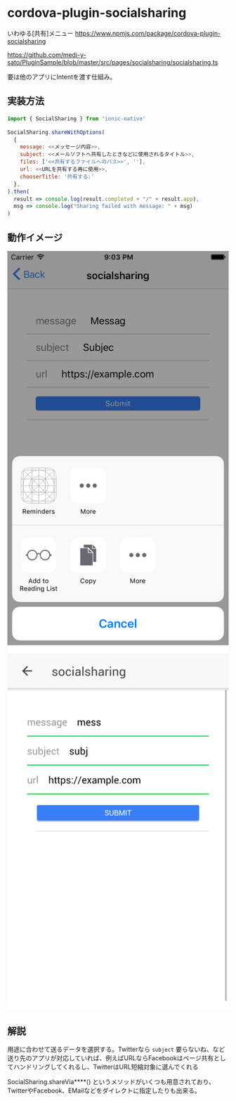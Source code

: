 
# cordova-plugin-socialsharing
いわゆる[共有]メニュー
https://www.npmjs.com/package/cordova-plugin-socialsharing

https://github.com/medi-y-sato/PluginSample/blob/master/src/pages/socialsharing/socialsharing.ts

要は他のアプリにIntentを渡す仕組み。


## 実装方法

```javascript
import { SocialSharing } from 'ionic-native'
```

```javascript
SocialSharing.shareWithOptions(
  {
    message: <<メッセージ内容>>,
    subject: <<メールソフトへ共有したときなどに使用されるタイトル>>,
    files: ['<<共有するファイルへのパス>>', ''],
    url: <<URLを共有する再に使用>>,
    chooserTitle: '共有する:'
  },
).then(
  result => console.log(result.completed + "/" + result.app),
  msg => console.log("Sharing failed with message: " + msg)
)
```

## 動作イメージ
![SocialSharing iOS](./img/socialshare_ios.png "iOSイメージ")
![SocialSharing Android](./img/socialshare_android.png "Androidイメージ")




## 解説

用途に合わせて送るデータを選択する。Twitterなら `subject` 要らないね、など
送り先のアプリが対応していれば、例えばURLならFacebookはページ共有としてハンドリングしてくれるし、TwitterはURL短縮対象に選んでくれる

SocialSharing.shareVia****() というメソッドがいくつも用意されており、TwitterやFacebook、EMailなどをダイレクトに指定したりも出来る。

